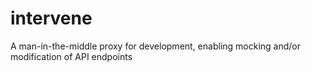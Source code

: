 # intervene
A man-in-the-middle proxy for development, enabling mocking and/or modification of API endpoints

